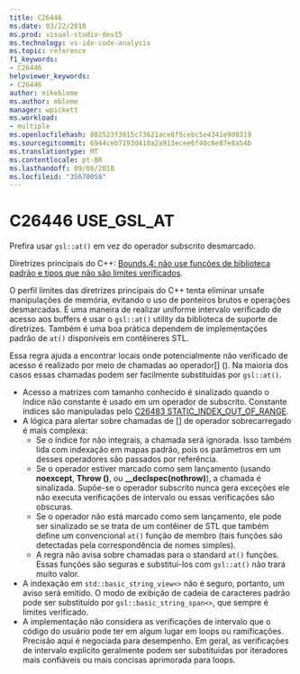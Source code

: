 ```yaml
---
title: C26446
ms.date: 03/22/2018
ms.prod: visual-studio-dev15
ms.technology: vs-ide-code-analysis
ms.topic: reference
f1_keywords:
- C26446
helpviewer_keywords:
- C26446
author: mikeblome
ms.author: mblome
manager: wpickett
ms.workload:
- multiple
ms.openlocfilehash: 882523f3815c73621ace8f5cebc5e4341e9d0319
ms.sourcegitcommit: 6944ceb7193d410a2a913ecee6f40c6e87e8a54b
ms.translationtype: MT
ms.contentlocale: pt-BR
ms.lasthandoff: 09/06/2018
ms.locfileid: "35670058"
---
```

# <a name="c26446-usegslat"></a>C26446 USE_GSL_AT

Prefira usar `gsl::at()` em vez do operador subscrito desmarcado.

Diretrizes principais do C++: [Bounds.4: não use funções de biblioteca padrão e tipos que não são limites verificados](https://github.com/isocpp/CppCoreGuidelines/blob/master/CppCoreGuidelines.md#probounds-bounds-safety-profile).

O perfil limites das diretrizes principais do C++ tenta eliminar unsafe manipulações de memória, evitando o uso de ponteiros brutos e operações desmarcadas. É uma maneira de realizar uniforme intervalo verificado de acesso aos buffers é usar o `gsl::at()` utility da biblioteca de suporte de diretrizes. Também é uma boa prática dependem de implementações padrão de `at()` disponíveis em contêineres STL.

Essa regra ajuda a encontrar locais onde potencialmente não verificado de acesso é realizado por meio de chamadas ao operador\[] (). Na maioria dos casos essas chamadas podem ser facilmente substituídas por `gsl::at()`.


- Acesso a matrizes com tamanho conhecido é sinalizado quando o índice não constante é usado em um operador de subscrito. Constante índices são manipuladas pelo [C26483 STATIC_INDEX_OUT_OF_RANGE](c26483.md).
- A lógica para alertar sobre chamadas de [] de operador sobrecarregado é mais complexa:
  - Se o índice for não integrais, a chamada será ignorada. Isso também lida com indexação em mapas padrão, pois os parâmetros em um desses operadores são passados por referência.
  - Se o operador estiver marcado como sem lançamento (usando **noexcept**, **Throw ()**, ou **__declspec(nothrow)**), a chamada é sinalizada. Supõe-se o operador subscrito nunca gera exceções ele não executa verificações de intervalo ou essas verificações são obscuras.
  - Se o operador não está marcado como sem lançamento, ele pode ser sinalizado se se trata de um contêiner de STL que também define um convencional `at()` função de membro (tais funções são detectadas pela correspondência de nomes simples).
  - A regra não avisa sobre chamadas para o standard `at()` funções. Essas funções são seguras e substituí-los com `gsl::at()` não trará muito valor.
- A indexação em `std::basic_string_view<>` não é seguro, portanto, um aviso será emitido. O modo de exibição de cadeia de caracteres padrão pode ser substituído por `gsl::basic_string_span<>`, que sempre é limites verificado.
- A implementação não considera as verificações de intervalo que o código do usuário pode ter em algum lugar em loops ou ramificações. Precisão aqui é negociada para desempenho. Em geral, as verificações de intervalo explícito geralmente podem ser substituídas por iteradores mais confiáveis ou mais concisas aprimorada para loops.

